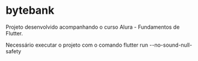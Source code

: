 # bytebank

Projeto desenvolvido acompanhando o curso Alura - Fundamentos de Flutter.

Necessário executar o projeto com o comando flutter run --no-sound-null-safety
